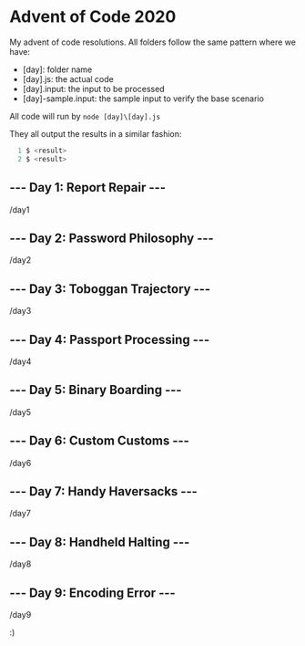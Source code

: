 # Advent of Code 2020

My advent of code resolutions.
All folders follow the same pattern where we have:
- [day]: folder name
- [day].js: the actual code
- [day].input: the input to be processed
- [day]-sample.input: the sample input to verify the base scenario

All code will run by
`node [day]\[day].js` 

They all output the results in a similar fashion:
```js
  1 $ <result>
  2 $ <result>
```
## --- Day 1: Report Repair ---
/day1

## --- Day 2: Password Philosophy ---
/day2

## --- Day 3: Toboggan Trajectory ---
/day3

## --- Day 4: Passport Processing ---
/day4

## --- Day 5: Binary Boarding ---
/day5
## --- Day 6: Custom Customs ---
/day6
## --- Day 7: Handy Haversacks ---
/day7

## --- Day 8: Handheld Halting ---
/day8

## --- Day 9: Encoding Error ---
/day9

:)